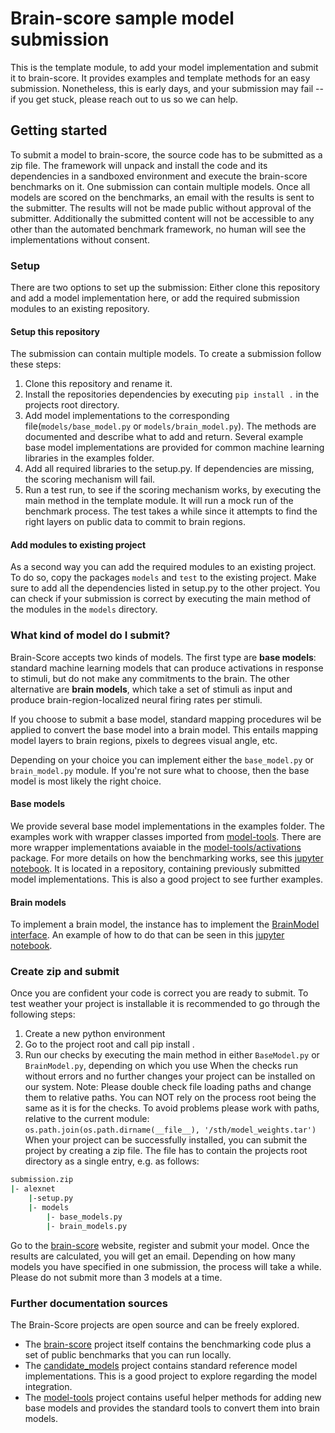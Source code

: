 
# Brain-score sample model submission
This is the template module, to add your model implementation and submit it to brain-score. 
It provides examples and template methods for an easy submission. 
Nonetheless, this is early days, and your submission may fail 
-- if you get stuck, please reach out to us so we can help.

## Getting started
To submit a model to brain-score, the source code has to be submitted as a zip file. The framework will unpack and 
install the code and its dependencies in a sandboxed environment and execute the brain-score benchmarks on it.
One submission can contain multiple models. Once all models are scored on the benchmarks, an email with the results 
is sent to the submitter. The results will not be made public without approval of the submitter.
Additionally the submitted content will not be accessible to any other than the automated benchmark framework, 
no human will see the implementations without consent.

### Setup
There are two options to set up the submission: Either clone this repository and add a model implementation here, 
or add the required submission modules to an existing repository.

#### Setup this repository
The submission can contain multiple models. To create a submission follow these steps:
  1. Clone this repository and rename it.
  2. Install the repositories dependencies by executing `pip install .` in the projects root directory.
  3. Add model implementations to the corresponding file(`models/base_model.py` or `models/brain_model.py`). 
     The methods are documented and describe what to add and return. Several example base model implementations are 
     provided for common machine learning libraries in the examples folder.
  4. Add all required libraries to the setup.py. If dependencies are missing, the scoring mechanism will fail.
  5. Run a test run, to see if the scoring mechanism works, by executing the main method in the template module. 
     It will run a mock run of the benchmark process. The test takes a while since it attempts to find the right layers 
     on public data to commit to brain regions.

#### Add modules to existing project
As a second way you can add the required modules to an existing project. 
To do so, copy the packages `models` and `test` to the existing project. 
Make sure to add all the dependencies listed in setup.py to the other project. 
You can check if your submission is correct by executing the main method of the modules in the `models` directory.

### What kind of model do I submit?
Brain-Score accepts two kinds of models. 
The first type are **base models**: standard machine learning models that can produce activations in response to 
stimuli, but do not make any commitments to the brain.
The other alternative are **brain models**, which take a set of stimuli as input and produce brain-region-localized 
neural firing rates per stimuli.

If you choose to submit a base model, standard mapping procedures wil be applied 
to convert the base model into a brain model. 
This entails mapping model layers to brain regions, pixels to degrees visual angle, etc.

Depending on your choice you can implement either the `base_model.py` or `brain_model.py` module. 
If you're not sure what to choose, then the base model is most likely the right choice.

#### Base models
We provide several base model implementations in the examples folder. 
The examples work with wrapper classes imported from [model-tools](https://github.com/brain-score/model-tools). 
There are more wrapper implementations avaiable in the 
[model-tools/activations](https://github.com/brain-score/model-tools/tree/master/model_tools/activations) package. 
For more details on how the benchmarking works, see this 
[jupyter notebook](https://github.com/brain-score/candidate_models/blob/master/examples/score-model.ipynb).
It is located in a repository, containing previously submitted model implementations. 
This is also a good project to see further examples.

#### Brain models
To implement a brain model, the instance has to implement the 
[BrainModel interface](https://github.com/brain-score/brain-score/blob/master/brainscore/model_interface.py). 
An example of how to do that can be seen in this 
[jupyter notebook](https://github.com/brain-score/brain-score/blob/master/examples/benchmarks.ipynb).


### Create zip and submit  
Once you are confident your code is correct you are ready to submit. To test weather your project is installable it is recommended to go through the following steps:

1. Create a new python environment
2. Go to the project root and call pip install .
3. Run our checks by executing the main method in either `BaseModel.py` or `BrainModel.py`, depending on which you use
When the checks run without errors and no further changes your project can be installed on our system.
Note: Please double check file loading paths and change them to relative paths. You can NOT rely on the process root being the same as it is for the checks. To avoid problems please work with paths, relative to the current module: `os.path.join(os.path.dirname(__file__), '/sth/model_weights.tar')`
When your project can be successfully installed, you can submit the project by creating a zip file. 
The file has to contain the projects root directory as a single entry, e.g. as follows:
```bash
submission.zip
|- alexnet
    |-setup.py
    |- models
        |- base_models.py
        |- brain_models.py
```

Go to the [brain-score](http://www.brain-score.org/) website, register and submit your model. 
Once the results are calculated, you will get an email. 
Depending on how many models you have specified in one submission, the process will take a while. 
Please do not submit more than 3 models at a time.

### Further documentation sources
The Brain-Score projects are open source and can be freely explored.

 - The [brain-score](https://github.com/brain-score/brain-score) project itself contains the benchmarking code plus a 
   set of public benchmarks that you can run locally.
 - The [candidate_models](https://github.com/brain-score/model-tools) project contains standard reference 
   model implementations. This is a good project to explore regarding the model integration. 
 - The [model-tools](https://github.com/brain-score/candidate_models) project contains useful helper methods for adding 
   new base models and provides the standard tools to convert them into brain models.
